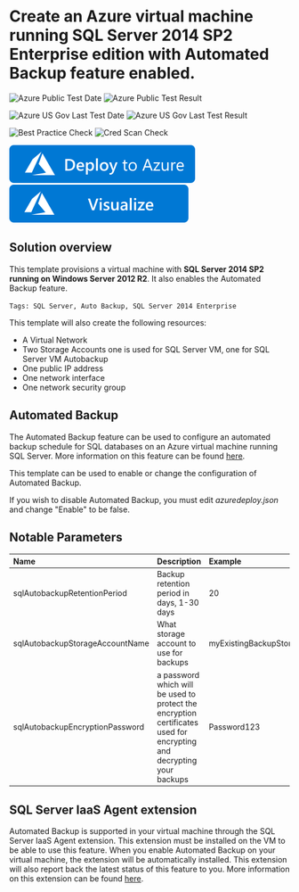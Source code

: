 # Create an Azure virtual machine running SQL Server 2014 SP2 Enterprise edition with Automated Backup feature enabled.

![Azure Public Test Date](https://azurequickstartsservice.blob.core.windows.net/badges/201-vm-sql-full-autobackup/PublicLastTestDate.svg)
![Azure Public Test Result](https://azurequickstartsservice.blob.core.windows.net/badges/201-vm-sql-full-autobackup/PublicDeployment.svg)

![Azure US Gov Last Test Date](https://azurequickstartsservice.blob.core.windows.net/badges/201-vm-sql-full-autobackup/FairfaxLastTestDate.svg)
![Azure US Gov Last Test Result](https://azurequickstartsservice.blob.core.windows.net/badges/201-vm-sql-full-autobackup/FairfaxDeployment.svg)

![Best Practice Check](https://azurequickstartsservice.blob.core.windows.net/badges/201-vm-sql-full-autobackup/BestPracticeResult.svg)
![Cred Scan Check](https://azurequickstartsservice.blob.core.windows.net/badges/201-vm-sql-full-autobackup/CredScanResult.svg)

[![Deploy To Azure](https://raw.githubusercontent.com/Azure/azure-quickstart-templates/master/1-CONTRIBUTION-GUIDE/images/deploytoazure.svg?sanitize=true)]("https://portal.azure.com/#create/Microsoft.Template/uri/https%3A%2F%2Fraw.githubusercontent.com%2FAzure%2Fazure-quickstart-templates%2Fmaster%2F201-vm-sql-full-autobackup%2Fazuredeploy.json")  [![Visualize](https://raw.githubusercontent.com/Azure/azure-quickstart-templates/master/1-CONTRIBUTION-GUIDE/images/visualizebutton.svg?sanitize=true)]("http://armviz.io/#/?load=https%3A%2F%2Fraw.githubusercontent.com%2FAzure%2Fazure-quickstart-templates%2Fmaster%2F201-vm-sql-full-autobackup%2Fazuredeploy.json")
  

  

## Solution overview

This template provisions a virtual machine with **SQL Server 2014 SP2 running on Windows Server 2012 R2**. It also enables the Automated Backup feature.

`Tags: SQL Server, Auto Backup, SQL Server 2014 Enterprise`

This template will also create the following resources:

+	A Virtual Network
+	Two Storage Accounts one is used for SQL Server VM, one for SQL Server VM Autobackup
+ 	One public IP address
+	One network interface
+	One network security group

## Automated Backup

The Automated Backup feature can be used to configure an automated backup schedule for SQL databases on an Azure virtual machine running SQL Server. More information on this feature can be found [here](https://azure.microsoft.com/en-us/documentation/articles/virtual-machines-windows-sql-automated-backup/).

This template can be used to enable or change the configuration of Automated Backup.

If you wish to disable Automated Backup, you must edit *azuredeploy.json* and change "Enable" to be false.

## Notable Parameters

|Name|Description|Example|
|:---|:---------------------|:---------------|
|sqlAutobackupRetentionPeriod|Backup retention period in days, 1-30 days|20|
|sqlAutobackupStorageAccountName|What storage account to use for backups|myExistingBackupStoragAccountName|
|sqlAutobackupEncryptionPassword|a password which will be used to protect the encryption certificates used for encrypting and decrypting your backups|Password123|

## SQL Server IaaS Agent extension

Automated Backup is supported in your virtual machine through the SQL Server IaaS Agent extension. This extension must be installed on the VM to be able to use this feature. When you enable Automated Backup on your virtual machine, the extension will be automatically installed. This extension will also report back the latest status of this feature to you. More information on this extension can be found [here](https://azure.microsoft.com/en-us/documentation/articles/virtual-machines-windows-sql-server-agent-extension/).


